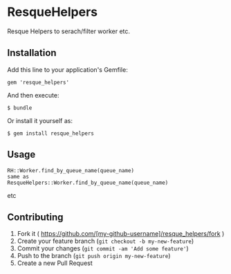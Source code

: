 # ResqueHelpers

Resque Helpers to serach/filter worker etc.

## Installation

Add this line to your application's Gemfile:

    gem 'resque_helpers'

And then execute:

    $ bundle

Or install it yourself as:

    $ gem install resque_helpers

## Usage

```
RH::Worker.find_by_queue_name(queue_name)
same as
ResqueHelpers::Worker.find_by_queue_name(queue_name)
```

etc

## Contributing

1. Fork it ( https://github.com/[my-github-username]/resque_helpers/fork )
2. Create your feature branch (`git checkout -b my-new-feature`)
3. Commit your changes (`git commit -am 'Add some feature'`)
4. Push to the branch (`git push origin my-new-feature`)
5. Create a new Pull Request

